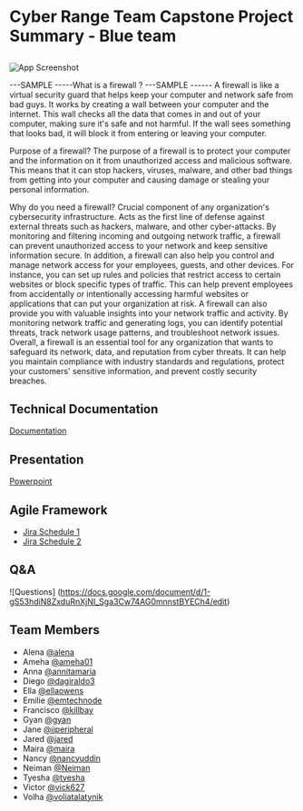 # Cyber Range Team Capstone Project Summary - Blue team  


## 

![App Screenshot](https://asseco.com/files/public/_processed_/csm_Togo_b7ced0b0d4.png)

---SAMPLE -----What is a firewall ?  ---SAMPLE ------
A firewall is like a virtual security guard that helps keep your computer and network safe from bad guys.
It works by creating a wall between your computer and the internet. This wall checks all the data that comes in and out of your computer, making sure it's safe and not harmful. If the wall sees something that looks bad, it will block it from entering or leaving your computer.

Purpose of a firewall? 
The purpose of a firewall is to protect your computer and the information on it from unauthorized access and malicious software. This means that it can stop hackers, viruses, malware, and other bad things from getting into your computer and causing damage or stealing your personal information.

Why do you need a firewall? 
Crucial component of any organization's cybersecurity infrastructure. Acts as the first line of defense against external threats such as hackers, malware, and other cyber-attacks. By monitoring and filtering incoming and outgoing network traffic, a firewall can prevent unauthorized access to your network and keep sensitive information secure.
In addition, a firewall can also help you control and manage network access for your employees, guests, and other devices. For instance, you can set up rules and policies that restrict access to certain websites or block specific types of traffic. This can help prevent employees from accidentally or intentionally accessing harmful websites or applications that can put your organization at risk.
A firewall can also provide you with valuable insights into your network traffic and activity. By monitoring network traffic and generating logs, you can identify potential threats, track network usage patterns, and troubleshoot network issues.
Overall, a firewall is an essential tool for any organization that wants to safeguard its network, data, and reputation from cyber threats. It can help you maintain compliance with industry standards and regulations, protect your customers' sensitive information, and prevent costly security breaches.

## Technical Documentation

[Documentation](https://docs.google.com/document/d/1ufg-lL1YT5Pf72-AifzWMdgNiWTsxnkgHUhVdONpY-c/edit?usp=sharing)

## Presentation

[Powerpoint](https://docs.google.com/presentation/d/18yNWwQrvfefQZUqEECINo0JeCdLnlWzv/edit#slide=id.p1)

## Agile Framework
- [Jira Schedule 1](https://cybersecurityrangeenv.atlassian.net/jira/software/projects/CTRE/boards/1)
- [Jira Schedule 2](https://cybersecurityrangeenv.atlassian.net/jira/software/projects/CTRE/boards/1/backlog)

## Q&A

![Questions] (https://docs.google.com/document/d/1-gS53hdiN8ZxduRnXjNI_Sga3Cw74AG0mnnstBYECh4/edit)





## Team Members
- Alena [@alena](https://www.github.com/)
- Ameha [@ameha01](https://github.com/orgs/cybertrainingrange/people/ameha01)
- Anna [@annitamaria](https://github.com/orgs/cybertrainingrange/people/ANNITAMARIA)
- Diego [@dagiraldo3](https://github.com/orgs/cybertrainingrange/people/dagiraldo3)
- Ella [@ellaowens](https://github.com/ellaowens)
- Emilie [@emtechnode](https://github.com/emtechnode)
- Francisco [@killbay](https://github.com/orgs/cybertrainingrange/people/killbay)
- Gyan [@gyan](https://www.github.com/octokatherine)
- Jane [@jjperipheral](https://github.com/jjperipheral)
- Jared [@jared](https://www.github.com/)
- Maira [@maira](https://www.github.com/)
- Nancy [@nancyuddin](https://github.com/nancyuddin)
- Neiman [@Neiman](https://github.com/orgs/cybertrainingrange/people/bull-in-the-heather)
- Tyesha [@tyesha](https://www.github.com/)
- Victor [@vick627](https://github.com/orgs/cybertrainingrange/people/vick627)
- Volha [@voliatalatynik](https://github.com/orgs/cybertrainingrange/people/voliatalatynik)
